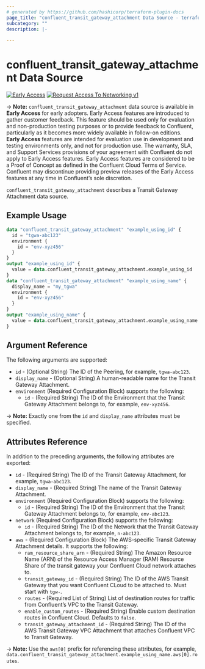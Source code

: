 ```yaml
---
# generated by https://github.com/hashicorp/terraform-plugin-docs
page_title: "confluent_transit_gateway_attachment Data Source - terraform-provider-confluent"
subcategory: ""
description: |-
  
---
```


# confluent_transit_gateway_attachment Data Source

[![Early Access](https://img.shields.io/badge/Lifecycle%20Stage-Early%20Access-%2345c6e8)](https://docs.confluent.io/cloud/current/api.html#section/Versioning/API-Lifecycle-Policy) [![Request Access To Networking v1](https://img.shields.io/badge/-Request%20Access%20To%20Networking%20v1-%23bc8540)](mailto:ccloud-api-access+networking-v1-early-access@confluent.io?subject=Request%20to%20join%20networking/v1%20API%20Early%20Access&body=I%E2%80%99d%20like%20to%20join%20the%20Confluent%20Cloud%20API%20Early%20Access%20for%20networking/v1%20to%20provide%20early%20feedback%21%20My%20Cloud%20Organization%20ID%20is%20%3Cretrieve%20from%20https%3A//confluent.cloud/settings/billing/payment%3E.)

-> **Note:** `confluent_transit_gateway_attachment` data source is available in **Early Access** for early adopters. Early Access features are introduced to gather customer feedback. This feature should be used only for evaluation and non-production testing purposes or to provide feedback to Confluent, particularly as it becomes more widely available in follow-on editions.  
**Early Access** features are intended for evaluation use in development and testing environments only, and not for production use. The warranty, SLA, and Support Services provisions of your agreement with Confluent do not apply to Early Access features. Early Access features are considered to be a Proof of Concept as defined in the Confluent Cloud Terms of Service. Confluent may discontinue providing preview releases of the Early Access features at any time in Confluent’s sole discretion.

`confluent_transit_gateway_attachment` describes a Transit Gateway Attachment data source.

## Example Usage

```terraform
data "confluent_transit_gateway_attachment" "example_using_id" {
  id = "tgwa-abc123"
  environment {
    id = "env-xyz456"
  }
}
output "example_using_id" {
  value = data.confluent_transit_gateway_attachment.example_using_id
}
data "confluent_transit_gateway_attachment" "example_using_name" {
  display_name = "my_tgwa"
  environment {
    id = "env-xyz456"
  }
}
output "example_using_name" {
  value = data.confluent_transit_gateway_attachment.example_using_name
}
```

<!-- schema generated by tfplugindocs -->
## Argument Reference

The following arguments are supported:

- `id` - (Optional String) The ID of the Peering, for example, `tgwa-abc123`.
- `display_name` - (Optional String) A human-readable name for the Transit Gateway Attachment.
- `environment` (Required Configuration Block) supports the following:
  - `id` - (Required String) The ID of the Environment that the Transit Gateway Attachment belongs to, for example, `env-xyz456`.

-> **Note:** Exactly one from the `id` and `display_name` attributes must be specified.

## Attributes Reference

In addition to the preceding arguments, the following attributes are exported:

- `id` - (Required String) The ID of the Transit Gateway Attachment, for example, `tgwa-abc123`.
- `display_name` - (Required String) The name of the Transit Gateway Attachment.
- `environment` (Required Configuration Block) supports the following:
  - `id` - (Required String) The ID of the Environment that the Transit Gateway Attachment belongs to, for example, `env-abc123`.
- `network` (Required Configuration Block) supports the following:
  - `id` - (Required String) The ID of the Network that the Transit Gateway Attachment belongs to, for example, `n-abc123`.
- `aws` - (Required Configuration Block) The AWS-specific Transit Gateway Attachment details. It supports the following:
  - `ram_resource_share_arn` - (Required String) The Amazon Resource Name (ARN) of the Resource Access Manager (RAM) Resource Share of the transit gateway your Confluent Cloud network attaches to.
  - `transit_gateway_id` - (Required String) The ID of the AWS Transit Gateway that you want Confluent CLoud to be attached to. Must start with `tgw-`.
  - `routes` - (Required List of String) List of destination routes for traffic from Confluent’s VPC to the Transit Gateway.
  - `enable_custom_routes` - (Required String) Enable custom destination routes in Confluent Cloud. Defaults to `false`.
  - `transit_gateway_attachment_id` - (Required String) The ID of the AWS Transit Gateway VPC Attachment that attaches Confluent VPC to Transit Gateway.

-> **Note:** Use the `aws[0]` prefix for referencing these attributes, for example, `data.confluent_transit_gateway_attachment.example_using_name.aws[0].routes`.
